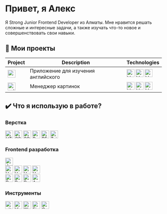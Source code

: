 
# Привет, я Алекс
Я Strong Junior Frontend Developer из Алматы. Мне нравится решать сложные и интересные задачи, а также изучать что-то новое и совершенствовать свои навыки. 

## 📌 Мои проекты

| Project          | Description                                                                                                                                         | Technologies |
|------------------|-----------------------------------------------------------------------------------------------------------------------------------------------------|--------------|
| [<img src="https://img.shields.io/badge/english learner-282C34?logo=github&logoColor=ffffff" alt="english-learner" title="english-learner" height="25" />](https://github.com/punkmachine/english-learner)  | Приложение для изучения английского | <img src="https://img.shields.io/badge/Vue 3-282C34?logo=Vue.js&logoColor=#4FC08D" alt="Vue logo" title="Vue" height="25" /> <img src="https://img.shields.io/badge/Vuetify-282C34?logo=Vuetify&logoColor=1867C0" alt="Vuetify logo" title="Vuetify" height="25" /> <img src="https://img.shields.io/badge/Vuex-282C34?logo=Vue.js&logoColor=#4FC08D" alt="Vuex logo" title="Vuex" height="25" />           |
| [<img src="https://img.shields.io/badge/rule34-282C34?logo=github&logoColor=ffffff" alt="rule34" title="rule34" height="25" />](https://github.com/punkmachine/rule34)           | Менеджер картинок                                                                                           | <img src="https://img.shields.io/badge/Vue 3-282C34?logo=Vue.js&logoColor=#4FC08D" alt="Vue logo" title="Vue" height="25" /> <img src="https://img.shields.io/badge/Vuetify-282C34?logo=Vuetify&logoColor=1867C0" alt="Vuetify logo" title="Vuetify" height="25" /> <img src="https://img.shields.io/badge/Vuex-282C34?logo=Vue.js&logoColor=#4FC08D" alt="Vuex logo" title="Vuex" height="25" />             |


## ✔️ Что я использую в работе?

### Верстка
[<img src="https://img.shields.io/badge/HTML5-282C34?logo=html5&logoColor=f16524" alt="HTML5 logo" title="HTML5" height="25" />](https://github.com/punkmachine/food)
[<img src="https://img.shields.io/badge/CSS3-282C34?logo=css3&logoColor=1572B6" alt="CSS3 logo" title="CSS3" height="25" />](https://github.com/punkmachine/food)
[<img src="https://img.shields.io/badge/SCSS-282C34?logo=sass&logoColor=CC6699" alt="SCSS logo" title="SCSS" height="25" />](https://github.com/punkmachine/homework-frontend)
[<img src="https://img.shields.io/badge/Bootstrap-282C34?logo=bootstrap&logoColor=7911ee" alt="Bootstrap logo" title="Bootstrap" height="25" />](#верстка)
[<img src="https://img.shields.io/badge/%D0%91%D0%AD%D0%9C-282C34?logo=BEM&logoColor=2e96cd" alt="BEM logo" title="BEM" height="25" />](#верстка)
[<img src="https://img.shields.io/badge/Tailwind-282C34?logo=Tailwind CSS&logoColor=06B6D4" alt="Tailwind logo" title="Tailwind" height="25" />](#верстка)

### Frontend разработка
[<img src="https://img.shields.io/badge/JavaScript-282C34?logo=javascript&logoColor=F7DF1E" alt="JavaScript logo" title="JavaScript" height="25" />](https://github.com/punkmachine/food)
<br />
[<img src="https://img.shields.io/badge/Vue.js-282C34?logo=Vue.js&logoColor=#4FC08D" alt="Vue logo" title="Vue" height="25" />](https://github.com/punkmachine/english-learner)
[<img src="https://img.shields.io/badge/Vuex-282C34?logo=Vue.js&logoColor=#4FC08D" alt="Vuex logo" title="Vuex" height="25" />](https://github.com/punkmachine/english-learner)
[<img src="https://img.shields.io/badge/Vuetify-282C34?logo=Vuetify&logoColor=1867C0" alt="Vuetify logo" title="Vuetify" height="25" />](https://github.com/punkmachine/english-learner)
[<img src="https://img.shields.io/badge/Vue Petite-282C34?logo=Vue.js&logoColor=#4FC08D" alt="Vue Petite logo" title="Vue Petite" height="25" />](#frontend-разработка)
<br />
[<img src="https://img.shields.io/badge/React.js-282C34?logo=react&logoColor=61dafb" alt="React logo" title="React" height="25" />](https://github.com/punkmachine/homework-frontend)
[<img src="https://img.shields.io/badge/Redux-282C34?logo=redux&logoColor=764ABC" alt="Redux logo" title="Redux" height="25" />](https://github.com/punkmachine/news-post)
[<img src="https://img.shields.io/badge/Redux%20Toolkit-282C34?logo=redux&logoColor=764ABC" alt="Redux Tollkit logo" title="Redux Tollkit" height="25" />](https://github.com/punkmachine/homework-frontend)
[<img src="https://img.shields.io/badge/Ant%20Design-282C34?logo=Ant%20Design&logoColor=0f73ff" alt="Ant Design logo" title="Ant Design" height="25" />](https://github.com/punkmachine/homework-frontend)

### Инструменты
[<img src="https://img.shields.io/badge/Git-282C34?logo=git&logoColor=F05032" alt="git logo" title="git" height="25" />](#инструменты)
[<img src="https://img.shields.io/badge/VS%20Code-282C34?logo=visual-studio-code&logoColor=007ACC" alt="Visual Studio Code logo" title="Visual Studio Code" height="25" />](#инструменты)
[<img src="https://img.shields.io/badge/Webpack-282C34?logo=webpack&logoColor=1b72b6" alt="Webpack logo" title="Webpack Code" height="25" />](#инструменты)
[<img src="https://img.shields.io/badge/Firebase-282C34?logo=Firebase&logoColor=#FFCA28" alt="Firebase logo" title="Firebase" height="25" />](#инструменты)
[<img src="https://img.shields.io/badge/Gulp-282C34?logo=Gulp&logoColor=CF4647" alt="Gulp logo" title="Gulp" height="25" />](#инструменты)
